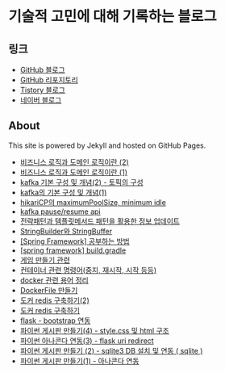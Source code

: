 # 기술적 고민에 대해 기록하는 블로그

## 링크

- [GitHub 블로그](https://longvacation13.github.io/tech-write/)
- [GitHub 리포지토리](https://github.com/longvacation13/)
- [Tistory 블로그](https://longvacation13.tistory.com/)
- [네이버 블로그](https://blog.naver.com/longvacasion)

## About
This site is powered by Jekyll and hosted on GitHub Pages.
- [비즈니스 로직과 도메인 로직이란 (2)](_posts/2024-07-21-비즈니스_로직과_도메인_로직이란_2.md)
- [비즈니스 로직과 도메인 로직이란 (1)](_posts/2024-07-21-비즈니스_로직과_도메인_로직이란_1.md)
- [kafka 기본 구성 및 개념(2) - 토픽의 구성](_posts/2024-07-18-kafka_기본_구성_및_개념2_토픽의_구성.md)
- [kafka의 기본 구성 및 개념(1)](_posts/2024-07-17-kafka의_기본_구성_및_개념1.md)
- [hikariCP의 maximumPoolSize, minimum idle](_posts/2024-07-15-hikariCP의_maximumPoolSize_minimum_idle.md)
- [kafka pause/resume api](_posts/2024-07-13-kafka_pauseresume_api.md)
- [전략패턴과 템플릿메서드 패턴을 활용한 정보 업데이트](_posts/2024-07-13-전략패턴과_템플릿메서드_패턴을_활용한_정보_업데이트.md)
- [StringBuilder와 StringBuffer](_posts/2023-12-04-StringBuilder와_StringBuffer.md)
- [[Spring Framework] 공부하는 방법](_posts/2023-01-15-Spring_Framework_공부하는_방법.md)
- [[spring framework] build.gradle](_posts/2023-01-15-spring_framework_buildgradle.md)
- [게임 만들기 관련](_posts/2022-02-19-게임_만들기_관련.md)
- [컨테이너 관련 명령어(중지, 재시작, 시작 등등)](_posts/2022-02-04-컨테이너_관련_명령어중지_재시작_시작_등등.md)
- [docker 관련 용어 정리](_posts/2022-02-03-docker_관련_용어_정리.md)
- [DockerFile 만들기](_posts/2022-01-11-DockerFile_만들기.md)
- [도커 redis 구축하기(2)](_posts/2021-11-29-도커_redis_구축하기2.md)
- [도커 redis 구축하기](_posts/2021-11-29-도커_redis_구축하기.md)
- [flask - bootstrap 연동](_posts/2021-11-08-flask_bootstrap_연동.md)
- [파이썬 게시판 만들기(4) - style.css 및 html 구조](_posts/2021-11-08-파이썬_게시판_만들기4_stylecss_및_html_구조.md)
- [파이썬 아나콘다 연동(3) - flask uri redirect](_posts/2021-11-07-파이썬_아나콘다_연동3_flask_uri_redirect.md)
- [파이썬 게시판 만들기 (2) - sqlite3 DB 설치 및 연동 ( sqlite )](_posts/2021-11-07-파이썬_게시판_만들기_2_sqlite3_DB_설치_및_연동_sqlite.md)
- [파이썬 게시판 만들기(1) - 아나콘다 연동](_posts/2021-11-07-파이썬_게시판_만들기1_아나콘다_연동.md)